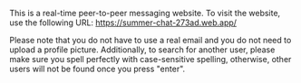 This is a real-time peer-to-peer messaging website. To visit the website, use the following URL: https://summer-chat-273ad.web.app/

Please note that you do not have to use a real email and you do not need to upload a profile picture. Additionally, to search for another user, please make sure you spell perfectly with case-sensitive spelling, otherwise, other users will not be found once you press "enter". 
